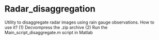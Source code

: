 # Radar_disaggregation
Utility to disaggregate radar images using rain gauge observations.
How to use it?
(1) Decvompress the .zip archive
(2) Run the Main_script_disaggregate.m script in Matlab
